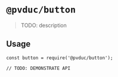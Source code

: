 # `@pvduc/button`

> TODO: description

## Usage

```
const button = require('@pvduc/button');

// TODO: DEMONSTRATE API
```

